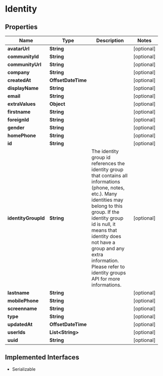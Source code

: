 

# Identity


## Properties

| Name | Type | Description | Notes |
|------------ | ------------- | ------------- | -------------|
|**avatarUrl** | **String** |  |  [optional] |
|**communityId** | **String** |  |  [optional] |
|**communityUrl** | **String** |  |  [optional] |
|**company** | **String** |  |  [optional] |
|**createdAt** | **OffsetDateTime** |  |  [optional] |
|**displayName** | **String** |  |  [optional] |
|**email** | **String** |  |  [optional] |
|**extraValues** | **Object** |  |  [optional] |
|**firstname** | **String** |  |  [optional] |
|**foreignId** | **String** |  |  [optional] |
|**gender** | **String** |  |  [optional] |
|**homePhone** | **String** |  |  [optional] |
|**id** | **String** |  |  [optional] |
|**identityGroupId** | **String** | The identity group id references the identity group that contains all informations (phone, notes, etc.). Many identities may belong to this group. If the identity group id is null, it means that identity does not have a group and any extra information. Please refer to identity groups API for more informations. |  [optional] |
|**lastname** | **String** |  |  [optional] |
|**mobilePhone** | **String** |  |  [optional] |
|**screenname** | **String** |  |  [optional] |
|**type** | **String** |  |  [optional] |
|**updatedAt** | **OffsetDateTime** |  |  [optional] |
|**userIds** | **List&lt;String&gt;** |  |  [optional] |
|**uuid** | **String** |  |  [optional] |


## Implemented Interfaces

* Serializable


